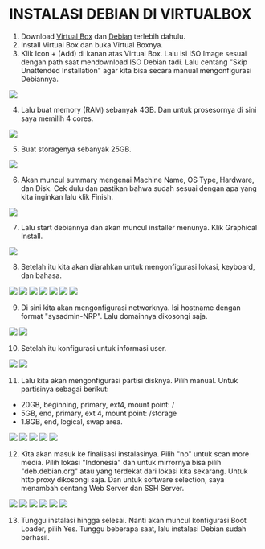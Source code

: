 # INSTALASI DEBIAN DI VIRTUALBOX 

1. Download [Virtual Box](https://www.virtualbox.org/wiki/Downloads) dan [Debian](https://www.debian.org/download) terlebih dahulu.
2. Install Virtual Box dan buka Virtual Boxnya.
3. Klik Icon + (Add) di kanan atas Virtual Box. Lalu isi ISO Image sesuai dengan path saat mendownload ISO Debian tadi. Lalu centang "Skip Unattended Installation" agar kita bisa secara manual mengonfigurasi Debiannya.

![](../../assets/minggu-1/pic%20(2).png)

4. Lalu buat memory (RAM) sebanyak 4GB. Dan untuk prosesornya di sini saya memilih 4 cores.

![](../../assets/minggu-1/pic%20(3).png)

5. Buat storagenya sebanyak 25GB.

![](../../assets/minggu-1/pic%20(4).png)

6. Akan muncul summary mengenai Machine Name, OS Type, Hardware, dan Disk. Cek dulu dan pastikan bahwa sudah sesuai dengan apa yang kita inginkan lalu klik Finish.

![](../../assets/minggu-1/pic%20(5).png)

7. Lalu start debiannya dan akan muncul installer menunya. Klik Graphical Install.

![](../../assets/minggu-1/pic%20(6).png)

8. Setelah itu kita akan diarahkan untuk mengonfigurasi lokasi, keyboard, dan bahasa.

![](../../assets/minggu-1/pic%20(7).png)
![](../../assets/minggu-1/pic%20(8).png)
![](../../assets/minggu-1/pic%20(9).png)
![](../../assets/minggu-1/pic%20(10).png)
![](../../assets/minggu-1/pic%20(11).png)
![](../../assets/minggu-1/pic%20(12).png)
![](../../assets/minggu-1/pic%20(13).png)

9. Di sini kita akan mengonfigurasi networknya. Isi hostname dengan format "sysadmin-NRP". Lalu domainnya dikosongi saja.

![](../../assets/minggu-1/2.png)
![](../../assets/minggu-1/pic%20(16).png)

10. Setelah itu konfigurasi untuk informasi user.

![](../../assets/minggu-1/pic%20(19).png)
![](../../assets/minggu-1/pic%20(20).png)

11. Lalu kita akan mengonfigurasi partisi disknya. Pilih manual. Untuk partisinya sebagai berikut:
- 20GB, beginning, primary, ext4, mount point: /
- 5GB, end, primary, ext 4, mount point: /storage
- 1.8GB, end, logical, swap area.

![](../../assets/minggu-1/pic%20(21).png)
![](../../assets/minggu-1/pic%20(22).png)
![](../../assets/minggu-1/pic%20(23).png)
![](../../assets/minggu-1/7.png)
![](../../assets/minggu-1/6.png)

12. Kita akan masuk ke finalisasi instalasinya. Pilih "no" untuk scan more media. Pilih lokasi "Indonesia" dan untuk mirrornya bisa pilih "deb.debian.org" atau yang terdekat dari lokasi kita sekarang. Untuk http proxy dikosongi saja. Dan untuk software selection, saya menambah centang Web Server dan SSH Server.

![](../../assets/minggu-1/pic%20(27).png)
![](../../assets/minggu-1/pic%20(28).png)
![](../../assets/minggu-1/pic%20(29).png)
![](../../assets/minggu-1/pic%20(30).png)
![](../../assets/minggu-1/pic%20(31).png)
![](../../assets/minggu-1/pic%20(32).png)

13. Tunggu instalasi hingga selesai. Nanti akan muncul konfigurasi Boot Loader, pilih Yes. Tunggu beberapa saat, lalu instalasi Debian sudah berhasil.